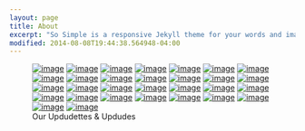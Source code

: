 ```yaml
---
layout: page
title: About
excerpt: "So Simple is a responsive Jekyll theme for your words and images."
modified: 2014-08-08T19:44:38.564948-04:00
---
```

<figure class="fith">
	<a href="http://twitter.com/UpdayDevs" title="Alex"><img src="https://github.com/AncaTodirica.png" alt="image"></a>
	<a href="http://twitter.com/UpdayDevs" title="Anca"><img src="https://github.com/AnnaKarpiuk.png" alt="image"></a>
	<a href="http://twitter.com/UpdayDevs" title="Benni"><img src="https://github.com/benjaminbrandt.png" alt="image"></a>
  <a href="http://twitter.com/UpdayDevs" title="Benni"><img src="https://github.com/chris146.png" alt="image"></a>
	<a href="http://twitter.com/UpdayDevs" title="Dennis"><img src="https://github.com/deloeb.png" alt="image"></a>
	<a href="http://twitter.com/UpdayDevs" title="Roman"><img src="https://github.com/fatroom.png" alt="image"></a>
	<a href="http://twitter.com/UpdayDevs" title="Federico"><img src="https://github.com/fedestylah.png" alt="image"></a>
	<a href="http://twitter.com/UpdayDevs" title="Florina"><img src="https://github.com/florina-muntenescu.png" alt="image"></a>
	<a href="http://twitter.com/UpdayDevs" title="Henning"><img src="https://github.com/gaffa.png" alt="image"></a>
	<a href="http://twitter.com/UpdayDevs" title="Harry"><img src="https://github.com/HarryDeal.png" alt="image"></a>
	<a href="http://twitter.com/UpdayDevs" title="Pawel"><img src="https://github.com/jaggernod.png" alt="image"></a>
	<a href="http://twitter.com/UpdayDevs" title="Johannes"><img src="https://github.com/johannesbraun.png" alt="image"></a>
	<a href="http://twitter.com/UpdayDevs" title="Tomek"><img src="https://github.com/tomaszpolanski.png" alt="image"></a>
	<a href="http://twitter.com/UpdayDevs" title="Alex"><img src="https://github.com/joker54.png" alt="image"></a>
	<a href="http://twitter.com/UpdayDevs" title="Josiane"><img src="https://github.com/jomilanez.png" alt="image"></a>
	<a href="http://twitter.com/UpdayDevs" title="Jona"><img src="https://github.com/jonadinges.png" alt="image"></a>
	<a href="http://twitter.com/UpdayDevs" title="Kavya"><img src="https://github.com/kavyaShreeHS.png" alt="image"></a>
	<a href="http://twitter.com/UpdayDevs" title="Andi"><img src="https://github.com/krnki.png" alt="image"></a>
	<a href="http://twitter.com/UpdayDevs" title="Tomasz"><img src="https://github.com/ktomek.png" alt="image"></a>
	<a href="http://twitter.com/UpdayDevs" title="Lennard"><img src="https://github.com/lenn4rd.png" alt="image"></a>
	<a href="http://twitter.com/UpdayDevs" title="Lucia"><img src="https://github.com/luciapayo.png" alt="image"></a>
	<a href="http://twitter.com/UpdayDevs" title="Maciej"><img src="https://github.com/maciejwalkowiak.png" alt="image"></a>
	<a href="http://twitter.com/UpdayDevs" title="Maria"><img src="https://github.com/mfernandezpajares.png" alt="image"></a>
	<a href="http://twitter.com/UpdayDevs" title="Timo"><img src="https://github.com/ulich.png" alt="image"></a>
	<a href="http://twitter.com/UpdayDevs" title="Tino"><img src="https://github.com/noacktino.png" alt="image"></a>
	<a href="http://twitter.com/UpdayDevs" title="Pablo"><img src="https://github.com/pabloqc.png" alt="image"></a>
	<a href="http://twitter.com/UpdayDevs" title="Peter"><img src="https://github.com/peter-tackage.png" alt="image"></a>
	<a href="http://twitter.com/UpdayDevs" title="Peter"><img src="https://github.com/pkrauss-asideas.png" alt="image"></a>
	<a href="http://twitter.com/UpdayDevs" title="Robert"><img src="https://github.com/rbordo.png" alt="image"></a>
	<a href="http://twitter.com/UpdayDevs" title="Artur"><img src="https://github.com/sevos.png" alt="image"></a>
  <figcaption>Our Updudettes & Updudes</figcaption>
</figure>
